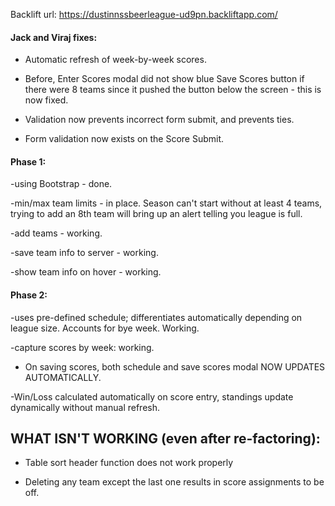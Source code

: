 Backlift url: https://dustinnssbeerleague-ud9pn.backliftapp.com/

#### Jack and Viraj fixes:

- Automatic refresh of week-by-week scores.

- Before, Enter Scores modal did not show blue Save Scores button if there were 8 teams since it pushed the button below the screen - this is now fixed.

- Validation now prevents incorrect form submit, and prevents ties.

- Form validation now exists on the Score Submit.

#### Phase 1:

-using Bootstrap - done.

-min/max team limits - in place. Season can't start without at least 4 teams, trying to add an 8th team will bring up an alert telling you league is full.

-add teams - working.

-save team info to server - working.

-show team info on hover - working.

#### Phase 2:

-uses pre-defined schedule; differentiates automatically depending on league size. Accounts for bye week. Working.

-capture scores by week: working. 

*	On saving scores, both schedule and save scores modal NOW UPDATES AUTOMATICALLY.

-Win/Loss calculated automatically on score entry, standings update dynamically without manual refresh.


## WHAT ISN'T WORKING (even after re-factoring):

*	Table sort header function does not work properly

*	Deleting any team except the last one results in score assignments to be off. 


